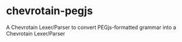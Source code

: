 # chevrotain-pegjs
A Chevrotain Lexer/Parser to convert PEGjs-formatted grammar into a Chevrotain Lexer/Parser
